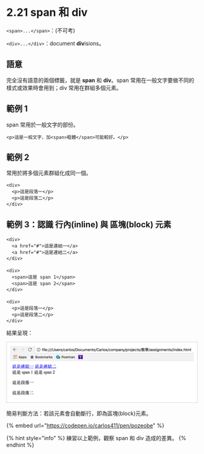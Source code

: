 # 2.21 span 和 div

`<span>...</span>`：(不可考)

`<div>...</div>`：document **div**isions。

## 語意

完全沒有語意的兩個標籤，就是 **span** 和 **div**。span 常用在一般文字要做不同的樣式或效果時會用到；div 常用在群組多個元素。

## 範例 1

span 常用於一般文字的部份。

```markup
<p>這是一般文字，加<span>粗體</span>可能較好。</p>
```

## 範例 2

常用於將多個元素群組化成同一個。

```markup
<div>
  <p>這是段落一</p>
  <p>這是段落二</p>
</div>
```

## 範例 3：認識 行內(inline) 與 區塊(block) 元素

```markup
<div>
  <a href="#">這是連結一</a>
  <a href="#">這是連結二</a>
</div>

<div>
  <span>這是 span 1</span>
  <span>這是 span 2</span>
</div>

<div>
  <p>這是段落一</p>
  <p>這是段落二</p>
</div>
```

結果呈現：

![](../.gitbook/assets/li-jie-hang-nei-yu-qu-kuai-cha-yi-.png)

簡易判斷方法：若該元素會自動斷行，即為區塊(block)元素。

{% embed url="https://codepen.io/carlos411/pen/pozeobe" %}

{% hint style="info" %}
練習以上範例，觀察 span 和 div 造成的差異。
{% endhint %}
